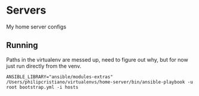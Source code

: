 # Servers

My home server configs

## Running
Paths in the virtualenv are messed up, need to figure out why, but for now just
run directly from the venv.

    ANSIBLE_LIBRARY="ansible/modules-extras" /Users/philipcristiano/virtualenvs/home-server/bin/ansible-playbook -u root bootstrap.yml -i hosts
